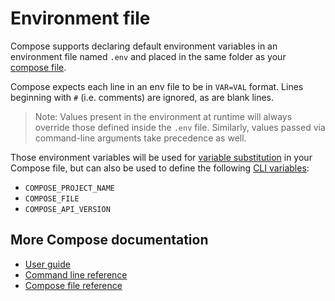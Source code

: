 <!--[metadata]>
+++
title = "Environment file"
description = "Declaring default environment variables in file"
keywords = ["fig, composition, compose, docker, orchestration, environment, env file"]
[menu.main]
parent = "workw_compose"
weight=10
+++
<![end-metadata]-->


# Environment file

Compose supports declaring default environment variables in an environment
file named `.env` and placed in the same folder as your
[compose file](compose-file.md).

Compose expects each line in an env file to be in `VAR=VAL` format. Lines
beginning with `#` (i.e. comments) are ignored, as are blank lines.

> Note: Values present in the environment at runtime will always override
> those defined inside the `.env` file. Similarly, values passed via
> command-line arguments take precedence as well.

Those environment variables will be used for
[variable substitution](compose-file.md#variable-substitution) in your Compose
file, but can also be used to define the following
[CLI variables](reference/envvars.md):

- `COMPOSE_PROJECT_NAME`
- `COMPOSE_FILE`
- `COMPOSE_API_VERSION`

## More Compose documentation

- [User guide](index.md)
- [Command line reference](./reference/index.md)
- [Compose file reference](compose-file.md)
